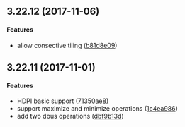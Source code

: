 ## 3.22.12 (2017-11-06)

#### Features

*   allow consective tiling ([b81d8e09](b81d8e09))


## 3.22.11 (2017-11-01)

#### Features

*   HDPI basic support ([71350ae8](71350ae8))
*   support maximize and minimize operations ([1c4ea986](1c4ea986))
*   add two dbus operations ([dbf9b13d](dbf9b13d))



